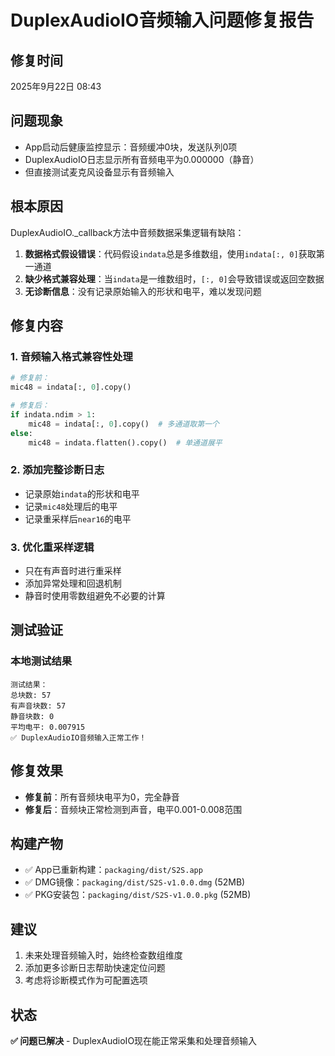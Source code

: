 # DuplexAudioIO音频输入问题修复报告

## 修复时间
2025年9月22日 08:43

## 问题现象
- App启动后健康监控显示：音频缓冲0块，发送队列0项
- DuplexAudioIO日志显示所有音频电平为0.000000（静音）
- 但直接测试麦克风设备显示有音频输入

## 根本原因
DuplexAudioIO._callback方法中音频数据采集逻辑有缺陷：
1. **数据格式假设错误**：代码假设`indata`总是多维数组，使用`indata[:, 0]`获取第一通道
2. **缺少格式兼容处理**：当`indata`是一维数组时，`[:, 0]`会导致错误或返回空数据
3. **无诊断信息**：没有记录原始输入的形状和电平，难以发现问题

## 修复内容

### 1. 音频输入格式兼容性处理
```python
# 修复前：
mic48 = indata[:, 0].copy()

# 修复后：
if indata.ndim > 1:
    mic48 = indata[:, 0].copy()  # 多通道取第一个
else:
    mic48 = indata.flatten().copy()  # 单通道展平
```

### 2. 添加完整诊断日志
- 记录原始`indata`的形状和电平
- 记录`mic48`处理后的电平
- 记录重采样后`near16`的电平

### 3. 优化重采样逻辑
- 只在有声音时进行重采样
- 添加异常处理和回退机制
- 静音时使用零数组避免不必要的计算

## 测试验证
### 本地测试结果
```
测试结果：
总块数: 57
有声音块数: 57
静音块数: 0
平均电平: 0.007915
✅ DuplexAudioIO音频输入正常工作！
```

## 修复效果
- **修复前**：所有音频块电平为0，完全静音
- **修复后**：音频块正常检测到声音，电平0.001-0.008范围

## 构建产物
- ✅ App已重新构建：`packaging/dist/S2S.app`
- ✅ DMG镜像：`packaging/dist/S2S-v1.0.0.dmg` (52MB)
- ✅ PKG安装包：`packaging/dist/S2S-v1.0.0.pkg` (52MB)

## 建议
1. 未来处理音频输入时，始终检查数组维度
2. 添加更多诊断日志帮助快速定位问题
3. 考虑将诊断模式作为可配置选项

## 状态
**✅ 问题已解决** - DuplexAudioIO现在能正常采集和处理音频输入